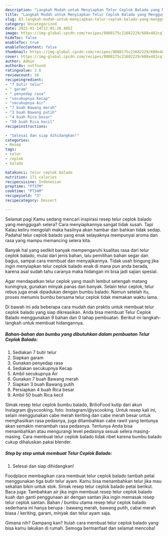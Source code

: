 ```yaml
---
description: "Langkah Mudah untuk Menyiapkan Telur Ceplok Balado yang Menggugah Selera, Buat Buka Puasa Lezat Sekali"
title: "Langkah Mudah untuk Menyiapkan Telur Ceplok Balado yang Menggugah Selera, Buat Buka Puasa Lezat Sekali"
slug: 83-langkah-mudah-untuk-menyiapkan-telur-ceplok-balado-yang-menggugah-selera-buat-buka-puasa-lezat-sekali
category: Uncategorized
date: 2023-01-14T12:05:20.405Z
image: https://img-global.cpcdn.com/recipes/9808175c21682229/680x482cq70/telur-ceplok-balado-foto-resep-utama.jpg
hideToc: false
enableToc: true
enableTocContent: false
thumbnail: https://img-global.cpcdn.com/recipes/9808175c21682229/680x482cq70/telur-ceplok-balado-foto-resep-utama.jpg
cover: https://img-global.cpcdn.com/recipes/9808175c21682229/680x482cq70/telur-ceplok-balado-foto-resep-utama.jpg
author: Admin
authorAv: notfound
ratingvalue: 3.6
reviewcount: 16
recipeingredient:
- "7 butir telur"
- " garam"
- " penyedap rasa"
- "secukupnya Kecap"
- "secukupnya Air"
- "7 buah Bawang merah"
- "3 buah Bawang putih"
- "4 buah Rica besar"
- "50 buah Rica kecil"
recipeinstructions:

- "Selesai dan siap dihidangkan!"
categories:
- Resep
tags:
- telur
- ceplok
- balado

katakunci: telur ceplok balado 
nutrition: 171 calories
recipecuisine: Indonesian
preptime: "PT37M"
cooktime: "PT34M"
recipeyield: "3"
recipecategory: Dessert

---
```



Selamat pagi Kamu sedang mencari inspirasi resep telur ceplok balado yang menggugah selera? Cara menyiapkannya sangat tidak susah. Tapi Kalau keliru mengolah maka hasilnya akan hambar dan bahkan tidak sedap. Padahal telur ceplok balado yang enak selayaknya mempunyai aroma dan rasa yang mampu memancing selera kita.


Banyak hal yang sedikit banyak mempengaruhi kualitas rasa dari telur ceplok balado, mulai dari jenis bahan, lalu pemilihan bahan segar dan bagus, sampai cara membuat dan menyajikannya. Tidak usah bingung jika ingin menyiapkan telur ceplok balado enak di mana pun anda berada, karena asal sudah tahu caranya maka hidangan ini bisa jadi sajian spesial.

Agar mendapatkan telur ceplok yang masih lembut setengah matang kuningnya, gunakan minyak panas dan banyak. Selain telur ceplok, telur rebus juga enak dipadukan dengan bumbu balado. Namun setelah itu, proses menumis bumbu bersama telur ceplok tidak memakan waktu lama.


Di bawah ini ada beberapa cara mudah dan praktis untuk membuat telur ceplok balado yang siap dikreasikan. Anda bisa membuat Telur Ceplok Balado menggunakan 9 bahan dan 0 tahap pembuatan. Berikut ini langkah-langkah untuk membuat hidangannya.

<!--inarticleads1-->

##### Bahan-bahan dan bumbu yang dibutuhkan dalam pembuatan Telur Ceplok Balado:

1. Sediakan 7 butir telur
1. Siapkan  garam
1. Gunakan  penyedap rasa
1. Sediakan secukupnya Kecap
1. Ambil secukupnya Air
1. Gunakan 7 buah Bawang merah
1. Siapkan 3 buah Bawang putih
1. Persiapkan 4 buah Rica besar
1. Ambil 50 buah Rica kecil


Simak resep telur ceplok bumbu balado, BrilioFood kutip dari akun Instagram @yscooking. foto: Instagram/@yscooking. Untuk resep kali ini, selain menggunakan cabe merah keriting dan cabe merah besar untuk menghasilkan rasa pedasnya, juga ditambahkan cabe rawit yang tentunya akan semakin menambah rasa pedasnya. Tentunya Anda bisa menambahkan atau mengurangi level pedasnya sesuai selera masing-masing. Cara membuat telur ceplok balado tidak ribet karena bumbu balado cukup dihaluskan pakai blender. 

<!--inarticleads2-->

##### Step by step untuk membuat Telur Ceplok Balado:


1. Selesai dan siap dihidangkan!

Foodplace membagikan cara membuat telur ceplok balado tambah petai menggunakan tiga butir telur ayam. Kamu bisa menambahkan telur jika mau sekalian bikin untuk stok. Simak resep telur ceplok balado petai berikut. Baca juga: Tambahkan air jika ingin membuat resep telur ceplok balado kuah dan ganti penggunaan air dengan santan jika ingin memasak resep telur ceplok santan. Bahan / bumbu utama resep telur ceplok balado sederhana ini hanya berupa : bawang merah, bawang putih, cabai merah biasa / keriting, garam, minyak dan telur ayam saja. 

Gimana nih? Gampang kan? Itulah cara membuat telur ceplok balado yang bisa kamu lakukan di rumah. Semoga bermanfaat dan selamat mencoba!
